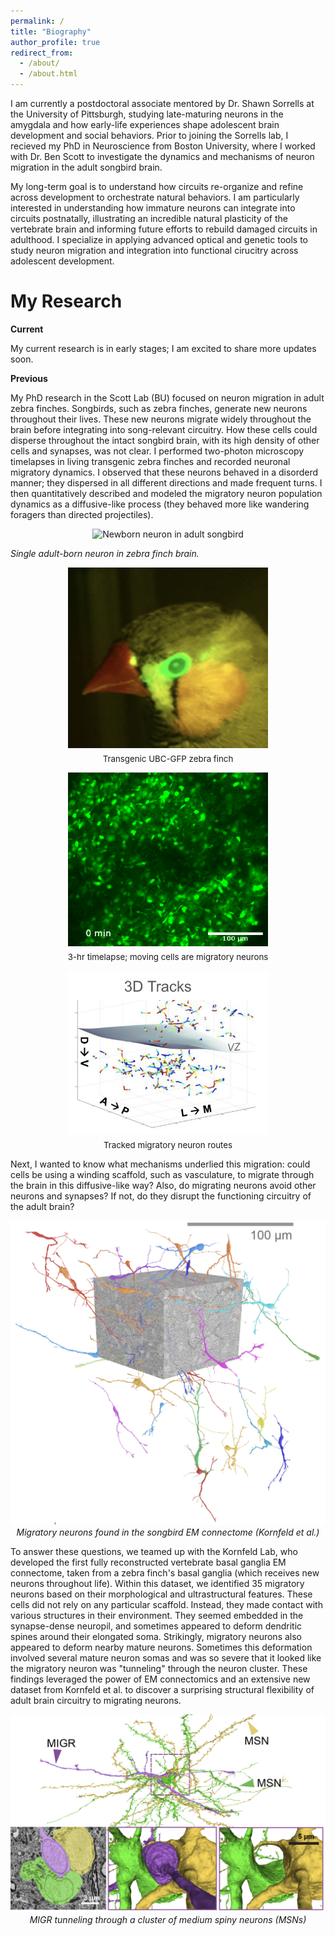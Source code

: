```yaml
---
permalink: /
title: "Biography"
author_profile: true
redirect_from: 
  - /about/
  - /about.html
---
```

I am currently a postdoctoral associate mentored by Dr. Shawn Sorrells at the University of Pittsburgh, studying late-maturing neurons in the amygdala and how early-life experiences shape adolescent brain development and social behaviors. Prior to joining the Sorrells lab, I recieved my PhD in Neuroscience from Boston University, where I worked with Dr. Ben Scott to investigate the dynamics and mechanisms of neuron migration in the adult songbird brain.

My long-term goal is to understand how circuits re-organize and refine across development to orchestrate natural behaviors. I am particularly interested in understanding how immature neurons can integrate into circuits postnatally, illustrating an incredible natural plasticity of the vertebrate brain and informing future efforts to rebuild damaged circuits in adulthood. I specialize in applying advanced optical and genetic tools to study neuron migration and integration into functional cirucitry across adolescent development.


My Research
======

**Current**

My current research is in early stages; I am excited to share more updates soon. 

**Previous** 

My PhD research in the Scott Lab (BU) focused on neuron migration in adult zebra finches. Songbirds, such as zebra finches, generate new neurons throughout their lives. These new neurons migrate widely throughout the brain before integrating into song-relevant circuitry. How these cells could disperse throughout the intact songbird brain, with its high density of other cells and synapses, was not clear. I performed two-photon microscopy timelapses in living transgenic zebra finches and recorded neuronal migratory dynamics. I observed that these neurons behaved in a disorderd manner; they dispersed in all different directions and made frequent turns.  I then quantitatively described and modeled the migratory neuron population dynamics as a diffusive-like process (they behaved more like wandering foragers than directed projectiles).  

<p align="center">
  <img src="/images/flashtagcell.gif" width="320" alt="Newborn neuron in adult songbird">
</p>

*Single adult-born neuron in zebra finch brain.*

<div style="display:flex; gap:14px; justify-content:center; align-items:flex-start; flex-wrap:wrap; margin: 0.5rem 0 0.75rem;">
  <figure style="margin:0">
    <img src="/images/transgenic_bird.png" width="320" alt="Transgenic UBC-GFP zebra finch">
    <figcaption style="text-align:center; font-size:0.95em; margin-top:6px;">Transgenic UBC-GFP zebra finch</figcaption>
  </figure>
  <figure style="margin:0">
    <img src="/images/migrating_neurons.gif" width="320" alt="Migrating neurons in living songbird">
    <figcaption style="text-align:center; font-size:0.95em; margin-top:6px;">3-hr timelapse; moving cells are migratory neurons</figcaption>
  </figure>
  <figure style="margin:0">
    <img src="/images/3dTracks.png" width="320" alt="Tracked migratory neuron routes">
    <figcaption style="text-align:center; font-size:0.95em; margin-top:6px;">Tracked migratory neuron routes</figcaption>
  </figure>
</div>


Next, I wanted to know what mechanisms underlied this migration: could cells be using a winding scaffold, such as vasculature, to migrate through the brain in this diffusive-like way? Also, do migrating neurons avoid other neurons and synapses? If not, do they disrupt the functioning circuitry of the adult brain? 

<p align="center">
  <img src="/images/EM-cells.png" width="520" alt="Migratory neurons in songbird EM connectome">
  <br><em>Migratory neurons found in the songbird EM connectome (Kornfeld et&nbsp;al.)</em>
</p>

To answer these questions, we teamed up with the Kornfeld Lab, who developed the first fully reconstructed vertebrate basal ganglia EM connectome, taken from a zebra finch's basal ganglia (which receives new neurons throughout life). Within this dataset, we identified 35 migratory neurons based on their morphological and ultrastructural features. These cells did not rely on any particular scaffold. Instead, they made contact with various structures in their environment. They seemed embedded in the synapse-dense neuropil, and sometimes appeared to deform dendritic spines around their elongated soma. Strikingly, migratory neurons also appeared to deform nearby mature neurons. Sometimes this deformation involved several mature neuron somas and was so severe that it looked like the migratory neuron was "tunneling" through the neuron cluster. These findings leveraged the power of EM connectomics and an extensive new dataset from Kornfeld et al. to discover a surprising structural flexibility of adult brain circuitry to migrating neurons. 

<p align="center">
  <img src="/images/tunnel.png" width="520" alt="MIGR tunneling through MSN cluster">
  <br><em>MIGR tunneling through a cluster of medium spiny neurons (MSNs)</em>
</p>
